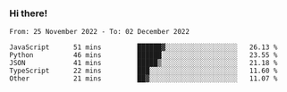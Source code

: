 ### Hi there!

<!--START_SECTION:waka-->

```text
From: 25 November 2022 - To: 02 December 2022

JavaScript      51 mins         ██████▓░░░░░░░░░░░░░░░░░░   26.13 %
Python          46 mins         ██████░░░░░░░░░░░░░░░░░░░   23.55 %
JSON            41 mins         █████▒░░░░░░░░░░░░░░░░░░░   21.18 %
TypeScript      22 mins         ███░░░░░░░░░░░░░░░░░░░░░░   11.60 %
Other           21 mins         ██▓░░░░░░░░░░░░░░░░░░░░░░   11.07 %
```

<!--END_SECTION:waka-->
